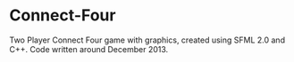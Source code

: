 # Connect-Four
Two Player Connect Four game with graphics, created using SFML 2.0 and C++.  Code written around December 2013.
